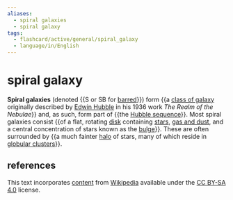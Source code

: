 ```yaml
---
aliases:
  - spiral galaxies
  - spiral galaxy
tags:
  - flashcard/active/general/spiral_galaxy
  - language/in/English
---
```


# spiral galaxy

__Spiral galaxies__ (denoted {{S or SB for [barred](barred%20spiral%20galaxy.md)}}) form {{a [class of galaxy](galaxy%20morphological%20classification.md) originally described by [Edwin Hubble](Edwin%20Hubble.md) in his 1936 work _The Realm of the Nebulae_}} and, as such, form part of {{the [Hubble sequence](Hubble%20sequence.md)}}. Most spiral galaxies consist {{of a flat, rotating [disk](galactic%20disc.md) containing [stars](star.md), [gas and dust](interstellar%20medium.md), and a central concentration of stars known as the [bulge](galactic%20bulge.md)}}. These are often surrounded by {{a much fainter [halo](galactic%20halo.md) of stars, many of which reside in [globular clusters](globular%20cluster.md)}}. <!--SR:!2024-10-23,61,310!2024-10-13,42,250!2024-12-10,83,270!2024-12-19,88,270!2024-12-08,90,290-->

## references

This text incorporates [content](https://en.wikipedia.org/wiki/spiral_galaxy) from [Wikipedia](Wikipedia.md) available under the [CC BY-SA 4.0](https://creativecommons.org/licenses/by-sa/4.0/) license.
